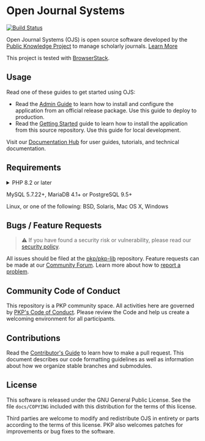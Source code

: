 # Open Journal Systems

[![Build Status](https://github.com/pkp/ojs/actions/workflows/main.yml/badge.svg)](https://github.com/pkp/ojs/actions/workflows/main.yml)

Open Journal Systems (OJS) is open source software developed by the [Public Knowledge Project](https://pkp.sfu.ca/) to manage scholarly journals. [Learn More](https://pkp.sfu.ca/software/ojs/)

This project is tested with [BrowserStack](https://www.browserstack.com).

## Usage

Read one of these guides to get started using OJS:

- Read the [Admin Guide](https://docs.pkp.sfu.ca/admin-guide/) to learn how to install and configure the application from an official release package. Use this guide to deploy to production.
- Read the [Getting Started](https://docs.pkp.sfu.ca/dev/documentation/en/getting-started) guide to learn how to install the application from this source repository. Use this guide for local development.

Visit our [Documentation Hub](https://docs.pkp.sfu.ca/) for user guides, tutorials, and technical documentation.

## Requirements

<details>
<summary>PHP 8.2 or later</summary>

The following list of platform requirements was generated by the Composer `check-platform-reqs` tool. The version numbers shown are examples and should not be interpreted as minimum requirements.

  ```
$ composer -d lib/pkp check-platform-reqs
Checking platform requirements for packages in the vendor dir
composer-plugin-api  2.6.0      success                                       
composer-runtime-api 2.2.2      success                                       
ext-bcmath           8.2.28     success                                       
ext-ctype            *          success provided by symfony/polyfill-ctype    
ext-curl             8.2.28     success                                       
ext-dom              20031129   success                                       
ext-fileinfo         8.2.28     success                                       
ext-filter           8.2.28     success                                       
ext-ftp              8.2.28     success                                       
ext-gd               8.2.28     success                                       
ext-hash             8.2.28     success                                       
ext-intl             8.2.28     success                                       
ext-json             8.2.28     success                                       
ext-libxml           8.2.28     success                                       
ext-mbstring         *          success provided by symfony/polyfill-mbstring 
ext-openssl          8.2.28     success                                       
ext-pcre             8.2.28     success                                       
ext-phar             8.2.28     success                                       
ext-session          8.2.28     success                                       
ext-simplexml        8.2.28     success                                       
ext-spl              8.2.28     success                                       
ext-tokenizer        8.2.28     success                                       
ext-xml              8.2.28     success                                       
ext-xmlwriter        8.2.28     success                                       
ext-zip              1.21.1     success                                       
ext-zlib             8.2.28     success                                       
lib-pcre             10.42      success                                       
php                  8.2.28     success
  ```

</details>

MySQL 5.7.22+, MariaDB 4.1+ or PostgreSQL 9.5+

Linux, or one of the following: BSD, Solaris, Mac OS X, Windows

## Bugs / Feature Requests

> ⚠️ If you have found a security risk or vulnerability, please read our [security policy](SECURITY.md).

All issues should be filed at the [pkp/pkp-lib](https://github.com/pkp/pkp-lib/issues/) repository. Feature requests can be made at our [Community Forum](https://forum.pkp.sfu.ca/). Learn more about how to [report a problem](https://docs.pkp.sfu.ca/dev/contributors/#report-a-problem).

## Community Code of Conduct

This repository is a PKP community space. All activities here are governed by [PKP's Code of Conduct](https://pkp.sfu.ca/code-of-conduct/). Please review the Code and help us create a welcoming environment for all participants.

## Contributions

Read the [Contributor's Guide](https://docs.pkp.sfu.ca/dev/contributors/) to learn how to make a pull request. This document describes our code formatting guidelines as well as information about how we organize stable branches and submodules.

## License

This software is released under the GNU General Public License. See the file `docs/COPYING` included with this distribution for the terms of this license.

Third parties are welcome to modify and redistribute OJS in entirety or parts according to the terms of this license. PKP also welcomes patches for improvements or bug fixes to the software.

